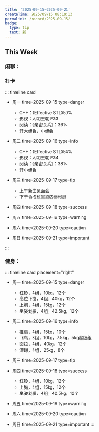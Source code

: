```yaml
---
title: '2025-09-15~2025-09-21'
createTime: 2025/09/15 08:19:13
permalink: /record/2025-09-15/
badge:
  type: tip
  text: 新
---
```



## This Week

### 闲聊：


### 打卡

::: timeline card
- 周一
  time=2025-09-15 type=danger

    - C++：《Effective STL》50%
    - 影视：大明王朝 P33
    - 阅读：《亲密关系》：36%
    - 开大组会，小组会


- 周二
  time=2025-09-16 type=info

  - C++：《Effective STL》54%
  - 影视：大明王朝 P34
  - 阅读：《亲密关系》：38%
  - 开小组会

- 周三
  time=2025-09-17 type=tip

  - 上午新生见面会
  - 下午香格拉里酒店器材展


- 周四
  time=2025-09-18 type=success





- 周五
  time=2025-09-19 type=warning



- 周六
  time=2025-09-20 type=caution



- 周日
  time=2025-09-21 type=important


:::



### 健身：

::: timeline card placement="right"
- 周一
  time=2025-09-15 type=danger

  - 杠铃，4组，10kg，12个
  - 高位下拉，4组，40kg，12个
  - 上胸，4组，15kg，12个
  - 坐姿划船，4组，42.5kg，12个

- 周二
  time=2025-09-16 type=info

  - 推肩，4组，15kg，10个
  - 飞鸟，3组，10kg，7.5kg，5kg超级组
  - 面拉，4组，40kg，12个
  - 深蹲，4组，25kg，8个


- 周三
  time=2025-09-17 type=tip



- 周四
  time=2025-09-18 type=success

  - 杠铃，4组，10kg，12个
  - 上胸，4组，15kg，12个
  - 坐姿划船，4组，42.5kg，12个

- 周五
  time=2025-09-19 type=warning



- 周六
  time=2025-09-20 type=caution



- 周日
  time=2025-09-21 type=important
:::

